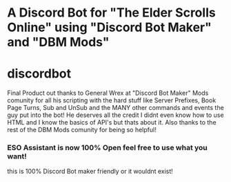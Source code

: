 # A Discord Bot for "The Elder Scrolls Online" using "Discord Bot Maker" and "DBM Mods"

# discordbot
Final Product out thanks to General Wrex at "Discord Bot Maker" Mods comunity for all his scripting with the hard stuff like Server Prefixes, Book Page Turns, Sub and UnSub and the MANY other commands and events the guy put into the bot! He deserves all the credit I didnt even know how to use HTML and I know the basics of API's but thats about it. Also thanks to the rest of the DBM Mods comunity for being so helpful!  

### ESO Assistant is now 100% Open feel free to use what you want!
this is 100% Discord Bot maker friendly or it wouldnt exist!
